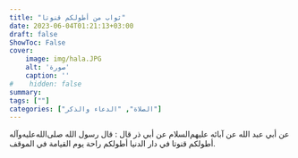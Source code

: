 ```yaml
---
title: "ثواب من أطولكم قنوتا"
date: 2023-06-04T01:21:13+03:00
draft: false
ShowToc: False
cover:
    image: img/hala.JPG
    alt: 'صورة'
    caption: ''
#    hidden: false
summary: 
tags: [""]
categories: ["الصلاة", "الدعاء والذكر"]
---
```

عن أبي عبد الله
عن آبائه عليهم‌السلام عن أبي ذر قال : قال رسول الله صلى‌الله‌عليه‌وآله أطولكم
قنوتا في دار الدنيا أطولكم راحة يوم القيامة في الموقف.

